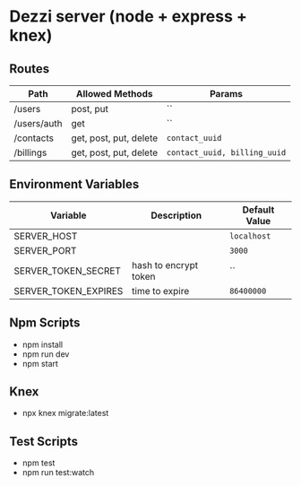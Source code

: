 # Dezzi server (node + express + knex)

## Routes

| Path | Allowed Methods | Params |
|--|--|--|
| /users | post, put  | `` |
| /users/auth | get | `` |
| /contacts | get, post, put, delete  | `contact_uuid` |
| /billings | get, post, put, delete  | `contact_uuid, billing_uuid` |

## Environment Variables

| Variable | Description | Default Value |
|--|--|--|
| SERVER_HOST | | `localhost` |
| SERVER_PORT | | `3000` |
| SERVER_TOKEN_SECRET | hash to encrypt token  | `` |
| SERVER_TOKEN_EXPIRES | time to expire | `86400000` |

## Npm Scripts

* npm install
* npm run dev
* npm start

## Knex

* npx knex migrate:latest

## Test Scripts

* npm test
* npm run test:watch
